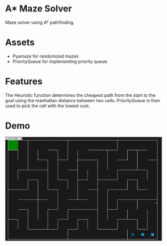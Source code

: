 # A* Maze Solver
Maze solver using A* pathfinding.

# Assets
- Pyamaze for randomized mazes
- PriorityQueue for implementing priority queue.

# Features
The Heuristic function determines the cheapest path from the start to the goal using the manhattan distance between two cells. PriorityQueue is then used to pick the cell with the lowest cost.

# Demo
![Demo](maze_demo.gif)